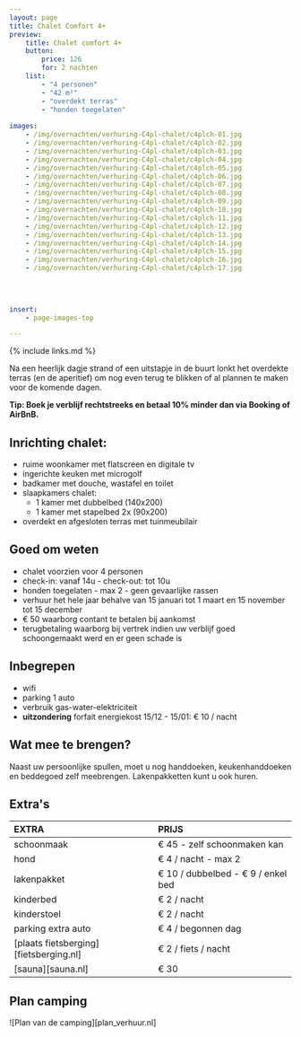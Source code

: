 ```yaml
---
layout: page
title: Chalet Comfort 4+
preview: 
    title: Chalet comfort 4+
    button:
        price: 126
        for: 2 nachten
    list:
        - "4 personen"
        - "42 m²"
        - "overdekt terras"
        - "honden toegelaten"
        
images:
    - /img/overnachten/verhuring-C4pl-chalet/c4plch-01.jpg
    - /img/overnachten/verhuring-C4pl-chalet/c4plch-02.jpg
    - /img/overnachten/verhuring-C4pl-chalet/c4plch-03.jpg
    - /img/overnachten/verhuring-C4pl-chalet/c4plch-04.jpg
    - /img/overnachten/verhuring-C4pl-chalet/c4plch-05.jpg
    - /img/overnachten/verhuring-C4pl-chalet/c4plch-06.jpg
    - /img/overnachten/verhuring-C4pl-chalet/c4plch-07.jpg
    - /img/overnachten/verhuring-C4pl-chalet/c4plch-08.jpg
    - /img/overnachten/verhuring-C4pl-chalet/c4plch-09.jpg
    - /img/overnachten/verhuring-C4pl-chalet/c4plch-10.jpg
    - /img/overnachten/verhuring-C4pl-chalet/c4plch-11.jpg
    - /img/overnachten/verhuring-C4pl-chalet/c4plch-12.jpg
    - /img/overnachten/verhuring-C4pl-chalet/c4plch-13.jpg
    - /img/overnachten/verhuring-C4pl-chalet/c4plch-14.jpg
    - /img/overnachten/verhuring-C4pl-chalet/c4plch-15.jpg
    - /img/overnachten/verhuring-C4pl-chalet/c4plch-16.jpg
    - /img/overnachten/verhuring-C4pl-chalet/c4plch-17.jpg
    
    
    

insert:
    - page-images-top

---
```


{% include links.md %}

Na een heerlijk dagje strand of een uitstapje in de buurt lonkt het overdekte terras (en de aperitief) om nog even terug te blikken of al plannen te maken voor de komende dagen. 

**Tip: Boek je verblijf rechtstreeks en betaal 10% minder dan via Booking of AirBnB.**

## Inrichting chalet:
- ruime woonkamer met flatscreen en digitale tv
- ingerichte keuken met microgolf
- badkamer met douche, wastafel en toilet
- slaapkamers chalet:
    - 1 kamer met dubbelbed (140x200)
    - 1 kamer met stapelbed 2x (90x200) 
- overdekt en afgesloten terras met tuinmeubilair
    
## Goed om weten

- chalet voorzien voor 4 personen
- check-in: vanaf 14u - check-out: tot 10u 
- honden toegelaten - max 2 - geen gevaarlijke rassen
- verhuur het hele jaar behalve van 15 januari tot 1 maart en 15 november tot 15 december
- € 50 waarborg contant te betalen bij aankomst
- terugbetaling waarborg bij vertrek indien uw verblijf goed schoongemaakt werd en er geen schade is

## Inbegrepen
- wifi
- parking 1 auto
- verbruik gas-water-elektriciteit 
- **uitzondering** forfait energiekost 15/12 - 15/01: € 10 / nacht

## Wat mee te brengen?
Naast uw persoonlijke spullen, moet u nog handdoeken, keukenhanddoeken en beddegoed zelf meebrengen.
Lakenpakketten kunt u ook huren.


## Extra's

EXTRA               | PRIJS 
:-------------------|:-----------|
schoonmaak          | € 45 - zelf schoonmaken kan
hond                | € 4 / nacht - max 2 
lakenpakket         | € 10 / dubbelbed - € 9 / enkel bed
kinderbed           | € 2 / nacht
kinderstoel         | € 2 / nacht
parking extra auto      | € 4 / begonnen dag
[plaats fietsberging][fietsberging.nl]| € 2 / fiets / nacht
[sauna][sauna.nl]   | € 30

## Plan camping

![Plan van de camping][plan_verhuur.nl]
